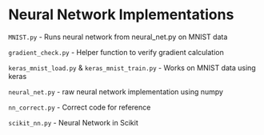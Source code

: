 Neural Network Implementations
==============================

`MNIST.py` - Runs neural network from neural_net.py on MNIST data

`gradient_check.py` - Helper function to verify gradient
calculation

`keras_mnist_load.py` & `keras_mnist_train.py` - Works on MNIST data using keras

`neural_net.py` - raw neural network implementation using numpy

`nn_correct.py` - Correct code for reference

`scikit_nn.py` - Neural Network in Scikit
